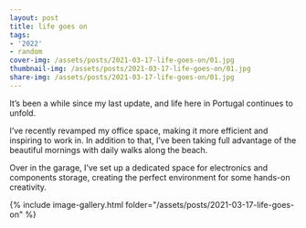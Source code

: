 ```yaml
---
layout: post
title: life goes on
tags:
- '2022'
- random
cover-img: /assets/posts/2021-03-17-life-goes-on/01.jpg
thumbnail-img: /assets/posts/2021-03-17-life-goes-on/01.jpg
share-img: /assets/posts/2021-03-17-life-goes-on/01.jpg
---
```


It’s been a while since my last update, and life here in Portugal continues to unfold.

I’ve recently revamped my office space, making it more efficient and inspiring to work in. 
In addition to that, I’ve been taking full advantage of the beautiful mornings with daily walks along the beach. 

Over in the garage, I’ve set up a dedicated space for electronics and components storage, creating the perfect environment for some hands-on creativity.

{% include image-gallery.html folder="/assets/posts/2021-03-17-life-goes-on" %}
